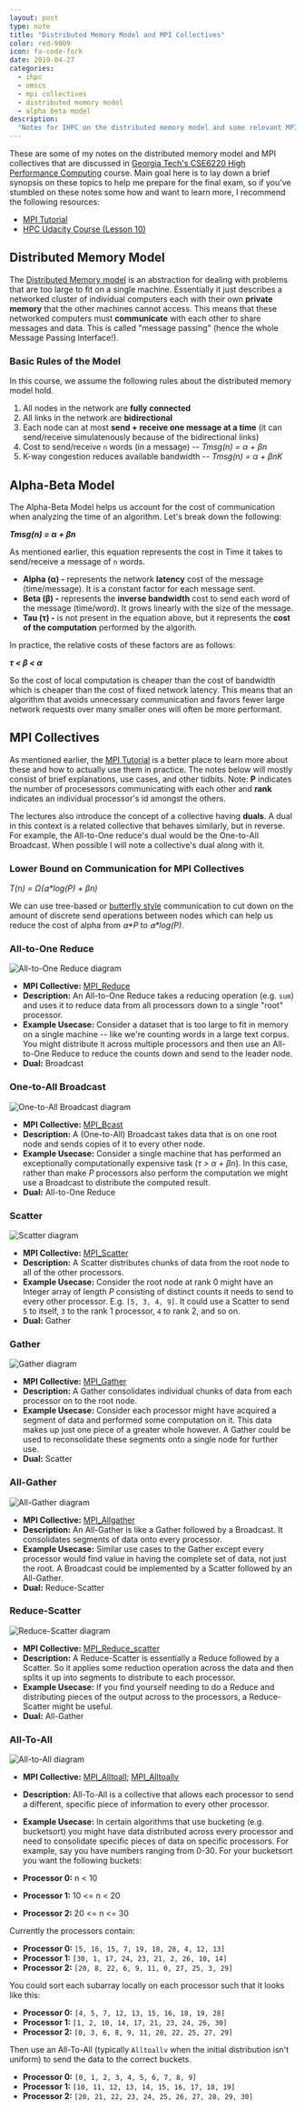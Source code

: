 ```yaml
---
layout: post
type: note
title: "Distributed Memory Model and MPI Collectives"
color: red-9009
icon: fa-code-fork
date: 2019-04-27
categories:
  - ihpc
  - omscs
  - mpi collectives
  - distributed memory model
  - alpha beta model
description:
  "Notes for IHPC on the distributed memory model and some relevant MPI collectives."
---
```

These are some of my notes on the distributed memory model and MPI collectives that are discussed in [Georgia Tech's CSE6220 High Performance Computing](https://www.omscs.gatech.edu/cse-6220-intro-hpc) course. Main goal here is to lay down a brief synopsis on these topics to help me prepare for the final exam, so if you've stumbled on these notes some how and want to learn more, I recommend the following resources:

* [MPI Tutorial](http://mpitutorial.com/tutorials/)
* [HPC Udacity Course (Lesson 10)](https://www.udacity.com/course/high-performance-computing--ud281)


## Distributed Memory Model
The [Distributed Memory model](https://en.wikipedia.org/wiki/Distributed_memory) is an abstraction for dealing with problems that are too large to fit on a single machine. Essentially it just describes a networked cluster of individual computers each with their own **private memory** that the other machines cannot access. This means that these networked computers must **communicate** with each other to share messages and data. This is called "message passing" (hence the whole Message Passing Interface!).

### Basic Rules of the Model
In this course, we assume the following rules about the distributed memory model hold.

1. All nodes in the network are **fully connected**
2. All links in the network are **bidirectional**
3. Each node can at most **send + receive one message at a time** (it can send/receive simulatenously because of the bidirectional links)
4. Cost to send/receive `n` words (in a message) -- _Tmsg(n) = α + βn_
5. K-way congestion reduces available bandwidth -- _Tmsg(n) = α + βnK_

## Alpha-Beta Model
The Alpha-Beta Model helps us account for the cost of communication when analyzing the time of an algorithm. Let's break down the following:

**_Tmsg(n) = α + βn_**

As mentioned earlier, this equation represents the cost in Time it takes to send/receive a message of `n` words.

* **Alpha (α) -** represents the network **latency** cost of the message (time/message). It is a constant factor for each message sent.
* **Beta (β) -** represents the **inverse bandwidth** cost to send each word of the message (time/word). It grows linearly with the size of the message.
* **Tau (τ) -** is not present in the equation above, but it represents the **cost of the computation** performed by the algorith.

In practice, the relative costs of these factors are as follows:

**_τ < β < α_**

So the cost of local computation is cheaper than the cost of bandwidth which is cheaper than the cost of fixed network latency. This means that an algorithm that avoids unnecessary communication and favors fewer large network requests over many smaller ones will often be more performant.

## MPI Collectives
As mentioned earlier, the [MPI Tutorial](http://mpitutorial.com/tutorials/) is a better place to learn more about these and how to actually use them in practice. The notes below will mostly consist of brief explanations, use cases, and other tidbits. Note: **P** indicates the number of procesessors communicating with each other and **rank** indicates an individual processor's id amongst the others.

The lectures also introduce the concept of a collective having **duals**. A dual in this context is a related collective that behaves similarly, but in reverse. For example, the All-to-One reduce's dual would be the One-to-All Broadcast. When possible I will note a collective's dual along with it.

### Lower Bound on Communication for MPI Collectives
_T(n) = Ω(⍺*log(P) + βn)_

We can use tree-based or [butterfly style](http://www.csd.uwo.ca/~moreno/CS433-CS9624/Resources/MPI_Beyond_Basics.pdf) communication to cut down on the amount of discrete send operations between nodes which can help us reduce the cost of alpha from _⍺*P_ to _⍺*log(P)_.

### All-to-One Reduce

<div>
<img src="https://images.downey.io/mpi-collectives/all-to-one-reduce.png" alt="All-to-One Reduce diagram">
</div>

* **MPI Collective:** [MPI_Reduce](https://www.mpich.org/static/docs/latest/www3/MPI_Reduce.html)
* **Description:** An All-to-One Reduce takes a reducing operation (e.g. `sum`) and uses it to reduce data from all processors down to a single "root" processor.
* **Example Usecase:** Consider a dataset that is too large to fit in memory on a single machine -- like we're counting words in a large text corpus. You might distribute it across multiple processors and then use an All-to-One Reduce to reduce the counts down and send to the leader node.
* **Dual:** Broadcast

### One-to-All Broadcast

<div>
<img src="https://images.downey.io/mpi-collectives/one-to-all-broadcast.png" alt="One-to-All Broadcast diagram">
</div>

* **MPI Collective:** [MPI_Bcast](https://www.mpich.org/static/docs/latest/www3/MPI_Bcast.html)
* **Description:** A (One-to-All) Broadcast takes data that is on one root node and sends copies of it to every other node.
* **Example Usecase:** Consider a single machine that has performed an exceptionally computationally expensive task (_τ > α + βn_). In this case, rather than make _P_ processors also perform the computation we might use a Broadcast to distribute the computed result.
* **Dual:** All-to-One Reduce

### Scatter

<div>
<img src="https://images.downey.io/mpi-collectives/scatter.png" alt="Scatter diagram">
</div>

* **MPI Collective:** [MPI_Scatter](https://www.mpich.org/static/docs/latest/www3/MPI_Scatter.html)
* **Description:** A Scatter distributes chunks of data from the root node to all of the other processors.
* **Example Usecase:** Consider the root node at rank 0 might have an Integer array of length _P_ consisting of distinct counts it needs to send to every other processor. E.g. `[5, 3, 4, 9]`. It could use a Scatter to send `5` to itself, `3` to the rank 1 processor, `4` to rank 2, and so on.
* **Dual:** Gather

### Gather

<div>
<img src="https://images.downey.io/mpi-collectives/gather.png" alt="Gather diagram">
</div>

* **MPI Collective:** [MPI_Gather](https://www.mpich.org/static/docs/latest/www3/MPI_Gather.html)
* **Description:** A Gather consolidates individual chunks of data from each processor on to the root node.
* **Example Usecase:** Consider each processor might have acquired a segment of data and performed some computation on it. This data makes up just one piece of a greater whole however. A Gather could be used to reconsolidate these segments onto a single node for further use.
* **Dual:** Scatter

### All-Gather

<div>
<img src="https://images.downey.io/mpi-collectives/all-gather.png" alt="All-Gather diagram">
</div>

* **MPI Collective:** [MPI_Allgather](https://www.mpich.org/static/docs/latest/www3/MPI_Allgather.html)
* **Description:** An All-Gather is like a Gather followed by a Broadcast. It consolidates segments of data onto every processor.
* **Example Usecase:** Similar use cases to the Gather except every processor would find value in having the complete set of data, not just the root. A Broadcast could be implemented by a Scatter followed by an All-Gather.
* **Dual:** Reduce-Scatter

### Reduce-Scatter

<div>
<img src="https://images.downey.io/mpi-collectives/reduce-scatter.png" alt="Reduce-Scatter diagram">
</div>

* **MPI Collective:** [MPI_Reduce_scatter](https://www.mpich.org/static/docs/latest/www3/MPI_Reduce_scatter.html)
* **Description:** A Reduce-Scatter is essentially a Reduce followed by a Scatter. So it applies some reduction operation across the data and then splits it up into segments to distribute to each processor.
* **Example Usecase:** If you find yourself needing to do a Reduce and distributing pieces of the output across to the processors, a Reduce-Scatter might be useful.
* **Dual:** All-Gather

### All-To-All

<div>
<img src="https://images.downey.io/mpi-collectives/all-to-all-collective.png" alt="All-to-All diagram">
</div>

* **MPI Collective:** [MPI_Alltoall](https://www.mpich.org/static/docs/latest/www3/MPI_Alltoall.html); [MPI_Alltoallv](https://www.mpich.org/static//docs/latest/www3/MPI_Alltoallv.html)
* **Description:** All-To-All is a collective that allows each processor to send a different, specific piece of information to every other processor.
* **Example Usecase:** In certain algorithms that use bucketing (e.g. bucketsort) you might have data distributed across every processor and need to consolidate specific pieces of data on specific processors. For example, say you have numbers ranging from 0-30. For your bucketsort you want the following buckets:

* **Processor 0:**  n < 10
* **Processor 1:**  10 <= n < 20
* **Processor 2:**  20 <= n <= 30

Currently the processors contain:
* **Processor 0:**  `[5, 16, 15, 7, 19, 18, 28, 4, 12, 13]`
* **Processor 1:**  `[30, 1, 17, 24, 23, 21, 2, 26, 10, 14]`
* **Processor 2:**  `[20, 8, 22, 6, 9, 11, 0, 27, 25, 3, 29]`

You could sort each subarray locally on each processor such that it looks like this:
* **Processor 0:**  `[4, 5, 7, 12, 13, 15, 16, 18, 19, 28]`
* **Processor 1:**  `[1, 2, 10, 14, 17, 21, 23, 24, 26, 30]`
* **Processor 2:**  `[0, 3, 6, 8, 9, 11, 20, 22, 25, 27, 29]`

Then use an All-To-All (typically `Alltoallv` when the initial distribution isn't uniform) to send the data to the correct buckets.
 * **Processor 0:**  `[0, 1, 2, 3, 4, 5, 6, 7, 8, 9]`
* **Processor 1:**  `[10, 11, 12, 13, 14, 15, 16, 17, 18, 19]`
* **Processor 2:**  `[20, 21, 22, 23, 24, 25, 26, 27, 28, 29, 30]`
